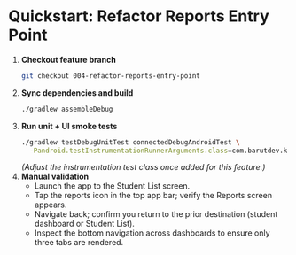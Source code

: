 # Quickstart: Refactor Reports Entry Point

1. **Checkout feature branch**
   ```bash
   git checkout 004-refactor-reports-entry-point
   ```
2. **Sync dependencies and build**
   ```bash
   ./gradlew assembleDebug
   ```
3. **Run unit + UI smoke tests**
   ```bash
   ./gradlew testDebugUnitTest connectedDebugAndroidTest \
     -Pandroid.testInstrumentationRunnerArguments.class=com.barutdev.kora.navigation.BottomBarNavigationTest
   ```
   *(Adjust the instrumentation test class once added for this feature.)*
4. **Manual validation**
   - Launch the app to the Student List screen.
   - Tap the reports icon in the top app bar; verify the Reports screen appears.
   - Navigate back; confirm you return to the prior destination (student dashboard or Student List).
   - Inspect the bottom navigation across dashboards to ensure only three tabs are rendered.
